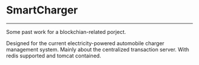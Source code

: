 # SmartCharger
---
Some past work for a blockchian-related porject.

Designed for the current electricity-powered automobile charger management system.
Mainly about the centralized transaction server.
With redis supported and tomcat contained.
